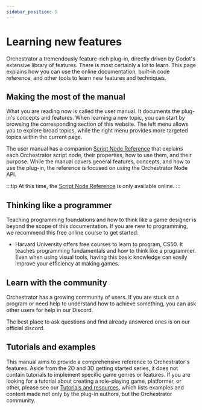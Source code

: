 ```yaml
---
sidebar_position: 5
---
```


# Learning new features

Orchestrator a tremendously feature-rich plug-in, directly driven by Godot's extensive library of features.
There is most certainly a lot to learn.
This page explains how you can use the online documentation, built-in code reference, and other tools to learn new features and techniques.

## Making the most of the manual

What you are reading now is called the user manual.
It documents the plug-in's concepts and features.
When learning a new topic, you can start by browsing the corresponding section of this website.
The left menu allows you to explore broad topics, while the right menu provides more targeted topics within the current page.

The user manual has a companion [Script Node Reference](../../nodes/all_nodes) that explains each Orchestrator script node, their properties, how to use them, and their purpose.
While the manual covers general features, concepts, and how to use the plug-in, the reference is focused on using the Orchestrator Node API.

:::tip
At this time, the [Script Node Reference](../../nodes/all_nodes) is only available online.
:::

## Thinking like a programmer

Teaching programming foundations and how to think like a game designer is beyond the scope of this documentation.
If you are new to programming, we recommend this free online course to get started:

- Harvard University offers free courses to learn to program, <ExternalLink href="https://cs50.harvard.edu/x/">CS50</ExternalLink>.
It teaches programming fundamentals and how to think like a programmer.
Even when using visual tools, having this basic knowledge can easily improve your efficiency at making games.

## Learn with the community

Orchestrator has a growing community of users.
If you are stuck on a program or need help to understand how to achieve something, you can ask other users for help in our <ExternalLink href="https://discord.gg/wYQpvuYDhT">Discord</ExternalLink>.

The best place to ask questions and find already answered ones is on our official discord.

## Tutorials and examples

This manual aims to provide a comprehensive reference to Orchestrator's features.
Aside from the 2D and 3D getting started series, it does not contain tutorials to implement specific game genres or features.
If you are looking for a tutorial about creating a role-playing game, platformer, or other, please see our [Tutorials and resources](../../community/tutorials-and-resources), which lists examples and content made not only by the plug-in authors, but the Orchestrator community.

